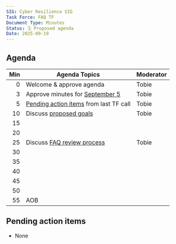 ```yaml
---
SIG: Cyber Resilience SIG
Task Force: FAQ TF
Document Type: Minutes
Status: 🗓️ Proposed agenda
Date: 2025-09-19
---
```


##  Agenda

| Min | Agenda Topics | Moderator |
| --: | ----- | --- |
|   0 | Welcome & approve agenda | Tobie |
|   3 | Approve minutes for [September 5](./2025-09-05-mom-faq-tf.md) | Tobie |
|   5 | [Pending action items](#pending-action-items) from last TF call | Tobie |
|  10 | Discuss [proposed goals][goals] | Tobie |
|  15 | | |
|  20 | | |
|  25 | Discuss [FAQ review process][review] | Tobie |
|  30 | | | 
|  35 | | |
|  40 | | |
|  45 | | |
|  50 | | |
|  55 | AOB | |

## Pending action items
- None

[review]: https://github.com/orcwg/cra-hub/tree/tobie-faq-revamp/faq/README.md#review
[goals]: https://github.com/orcwg/cra-hub/tree/tobie-faq-revamp/faq/README.md#goals
